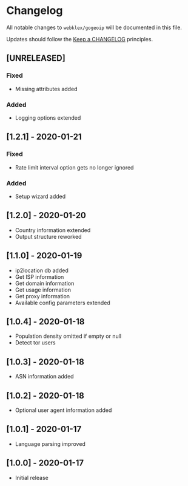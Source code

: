 # Changelog

All notable changes to `webklex/gogeoip` will be documented in this file.

Updates should follow the [Keep a CHANGELOG](http://keepachangelog.com/) principles.

## [UNRELEASED]
### Fixed
- Missing attributes added

### Added
- Logging options extended

## [1.2.1] - 2020-01-21
### Fixed
- Rate limit interval option gets no longer ignored

### Added
- Setup wizard added

## [1.2.0] - 2020-01-20
- Country information extended
- Output structure reworked

## [1.1.0] - 2020-01-19
- ip2location db added
- Get ISP information
- Get domain information
- Get usage information
- Get proxy information
- Available config parameters extended

## [1.0.4] - 2020-01-18
- Population density omitted if empty or null
- Detect tor users

## [1.0.3] - 2020-01-18
- ASN information added

## [1.0.2] - 2020-01-18
- Optional user agent information added

## [1.0.1] - 2020-01-17
- Language parsing improved

## [1.0.0] - 2020-01-17
- Initial release
